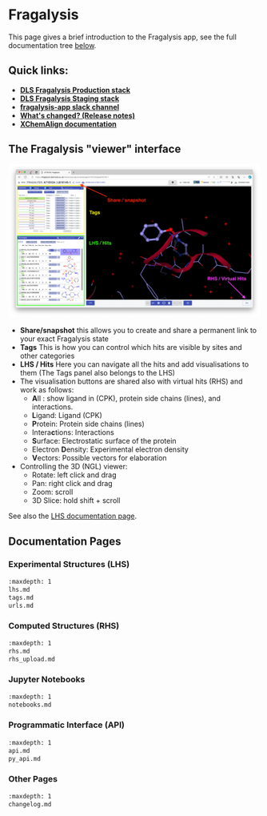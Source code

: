 
# Fragalysis

This page gives a brief introduction to the Fragalysis app, see the full documentation tree [below](#documentation-pages).

## Quick links:

- [**DLS Fragalysis Production stack**](https://fragalysis.diamond.ac.uk)
- [**DLS Fragalysis Staging stack**](https://fragalysis.xchem.diamond.ac.uk)
- [**fragalysis-app slack channel**](https://xchem-workspace.slack.com/archives/C02RCMA6S0Z)
- [**What's changed? (Release notes)**](changelog)
- [**XChemAlign documentation**](https://xchem-align.readthedocs.io/en/latest/USER-GUIDE.html)

## The Fragalysis "viewer" interface

<img src="_static/media/fragalysis.png" alt="lhs" width="800px">

- **Share/snapshot** this allows you to create and share a permanent link to your exact Fragalysis state
- **Tags** This is how you can control which hits are visible by sites and other categories
- **LHS / Hits** Here you can navigate all the hits and add visualisations to them (The Tags panel also belongs to the LHS)
- The visualisation buttons are shared also with virtual hits (RHS) and work as follows:
   - **A**ll : show ligand in (CPK), protein side chains (lines), and interactions.
   - **L**igand: Ligand (CPK)
   - **P**rotein: Protein side chains (lines)
   - Intera**c**tions: Interactions
   - **S**urface: Electrostatic surface of the protein
   - Electron **D**ensity: Experimental electron density
   - **V**ectors: Possible vectors for elaboration
- Controlling the 3D (NGL) viewer:
   - Rotate: left click and drag
   - Pan: right click and drag
   - Zoom: scroll
   - 3D Slice: hold shift + scroll

See also the [LHS documentation page](lhs).

## Documentation Pages

### Experimental Structures (LHS)

```{toctree}
:maxdepth: 1
lhs.md
tags.md
urls.md
```

### Computed Structures (RHS)

```{toctree}
:maxdepth: 1
rhs.md
rhs_upload.md
```

### Jupyter Notebooks

```{toctree}
:maxdepth: 1
notebooks.md
```

### Programmatic Interface (API)

```{toctree}
:maxdepth: 1
api.md
py_api.md
```

### Other Pages

```{toctree}
:maxdepth: 1
changelog.md
```